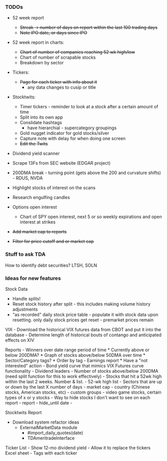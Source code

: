 ### TODOs

* 52 week report
  - ~~Streak -> number of days on report within the last 100 trading days~~
  - ~~Note IPO date, or days since IPO~~                                   

* 52 week report in charts:
  - ~~Chart of number of companies reaching 52 wk high/low~~
  - Chart of number of scrapable stocks
  - Breakdown by sector

* Tickers: 
  - ~~Page for each ticker with info about it~~
    - any data changes to cusip or title

* Stocktwits:
  - Timer tickers - reminder to look at a stock after a certain amount of time
  - Split into its own app
  - Conslidate hashtags
    - have hierarchial - supercategory groupings
  - Gold nugget indicator for gold stocks/silver
  - Capture note with delay for when doing one screen
  - ~~Edit the Twits~~

* Dividend yield scanner
* Scrape 13Fs from SEC website (EDGAR project)
* 200DMA break - turning point (gets above the 200 and curvature shifts) - RDUS, NVDA
* Highlight stocks of interest on the scans
* Research engulfing candles

* Options open interest
  - Chart of SPY open interest, next 5 or so weekly expirations and open interest at strikes

* ~~Add market cap to reports~~
* ~~Filter for price cutoff and or market cap~~

### Stuff to ask TDA

How to identify debt securities? LTSH, SOLN


### Ideas for new features



Stock Data
* Handle splits!
* Reset stock history after split - this includes making volume history adjustments
* "as recorded" daily stock price table - populate it with stock data upon resetting. only daily stock prices 
  get reset - premarket prices remain


VIX
    - Download the historical VIX futures data from CBOT and put it into the database
        - Determine length of historical bouts of contango and anticipated effects on XIV


Reports
    - Winners over date range period of time
        * Currently above or below 200DMA?
        * Graph of stocks above/below 50DMA over time
        * Sector/Category tags?
        * Order by tag
    - Earnings report
        * Have a "not interested" action
    - Bond yield curve that mimics VIX Futures curve functionality
    - Dividend leaders
    - Number of stocks above/below 200DMA (need split function for this to work effectively)
    - Stocks that hit a 52wk high within the last 2 weeks. Number & list.
    - 52-wk high list
    - Sectors that are up or down by the last X number of days
      - market cap
      - country (Chinese stocks, American stocks, etc)
      - custom groups - video game stocks, certain types of x or y stocks
    - Way to hide stocks I don't want to see on each report - report - hide_until date
    -  

    
Stocktwits Report

* Download system refactor ideas
    - ExternalMarketData module
        - \#import_daily_quotes(date)
        - TDAmeritradeInterface

Ticker List
    - Show 12-mo dividend yield
    - Allow it to replace the tickers Excel sheet
    - Tags with each ticker
    
    